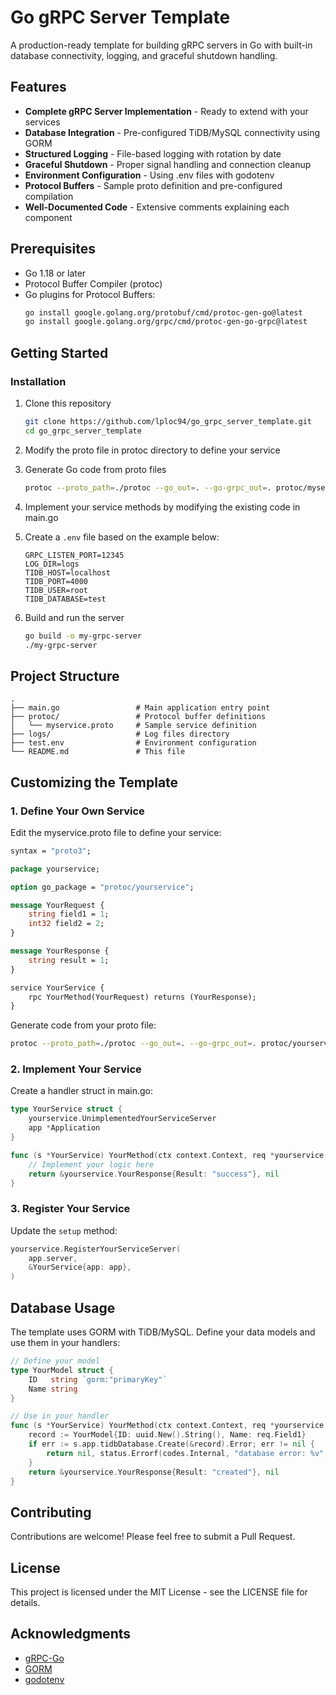 # Go gRPC Server Template

A production-ready template for building gRPC servers in Go with built-in database connectivity, logging, and graceful shutdown handling.

## Features

- **Complete gRPC Server Implementation** - Ready to extend with your services
- **Database Integration** - Pre-configured TiDB/MySQL connectivity using GORM
- **Structured Logging** - File-based logging with rotation by date
- **Graceful Shutdown** - Proper signal handling and connection cleanup
- **Environment Configuration** - Using .env files with godotenv
- **Protocol Buffers** - Sample proto definition and pre-configured compilation
- **Well-Documented Code** - Extensive comments explaining each component

## Prerequisites

- Go 1.18 or later
- Protocol Buffer Compiler (protoc)
- Go plugins for Protocol Buffers:
  ```bash
  go install google.golang.org/protobuf/cmd/protoc-gen-go@latest
  go install google.golang.org/grpc/cmd/protoc-gen-go-grpc@latest
  ```

## Getting Started

### Installation

1. Clone this repository
   ```bash
   git clone https://github.com/lploc94/go_grpc_server_template.git
   cd go_grpc_server_template
   ```

2. Modify the proto file in protoc directory to define your service

3. Generate Go code from proto files
   ```bash
   protoc --proto_path=./protoc --go_out=. --go-grpc_out=. protoc/myservice.proto
   ```

4. Implement your service methods by modifying the existing code in main.go

5. Create a `.env` file based on the example below:
   ```
   GRPC_LISTEN_PORT=12345
   LOG_DIR=logs
   TIDB_HOST=localhost
   TIDB_PORT=4000
   TIDB_USER=root
   TIDB_DATABASE=test
   ```

6. Build and run the server
   ```bash
   go build -o my-grpc-server
   ./my-grpc-server
   ```

## Project Structure

```
.
├── main.go                 # Main application entry point
├── protoc/                 # Protocol buffer definitions
│   └── myservice.proto     # Sample service definition
├── logs/                   # Log files directory
├── test.env                # Environment configuration
└── README.md               # This file
```

## Customizing the Template

### 1. Define Your Own Service

Edit the myservice.proto file to define your service:

```protobuf
syntax = "proto3";

package yourservice;

option go_package = "protoc/yourservice";

message YourRequest {
    string field1 = 1;
    int32 field2 = 2;
}

message YourResponse {
    string result = 1;
}

service YourService {
    rpc YourMethod(YourRequest) returns (YourResponse);
}
```

Generate code from your proto file:

```bash
protoc --proto_path=./protoc --go_out=. --go-grpc_out=. protoc/yourservice.proto
```

### 2. Implement Your Service

Create a handler struct in main.go:

```go
type YourService struct {
    yourservice.UnimplementedYourServiceServer
    app *Application
}

func (s *YourService) YourMethod(ctx context.Context, req *yourservice.YourRequest) (*yourservice.YourResponse, error) {
    // Implement your logic here
    return &yourservice.YourResponse{Result: "success"}, nil
}
```

### 3. Register Your Service

Update the `setup` method:

```go
yourservice.RegisterYourServiceServer(
    app.server,
    &YourService{app: app},
)
```

## Database Usage

The template uses GORM with TiDB/MySQL. Define your data models and use them in your handlers:

```go
// Define your model
type YourModel struct {
    ID   string `gorm:"primaryKey"`
    Name string
}

// Use in your handler
func (s *YourService) YourMethod(ctx context.Context, req *yourservice.YourRequest) (*yourservice.YourResponse, error) {
    record := YourModel{ID: uuid.New().String(), Name: req.Field1}
    if err := s.app.tidbDatabase.Create(&record).Error; err != nil {
        return nil, status.Errorf(codes.Internal, "database error: %v", err)
    }
    return &yourservice.YourResponse{Result: "created"}, nil
}
```

## Contributing

Contributions are welcome! Please feel free to submit a Pull Request.

## License

This project is licensed under the MIT License - see the LICENSE file for details.

## Acknowledgments

- [gRPC-Go](https://github.com/grpc/grpc-go)
- [GORM](https://gorm.io/)
- [godotenv](https://github.com/joho/godotenv)